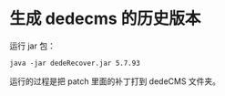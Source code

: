 # 生成 dedecms 的历史版本
运行 jar 包：
```angular2html
java -jar dedeRecover.jar 5.7.93
```
运行的过程是把 patch 里面的补丁打到 dedeCMS 文件夹。

